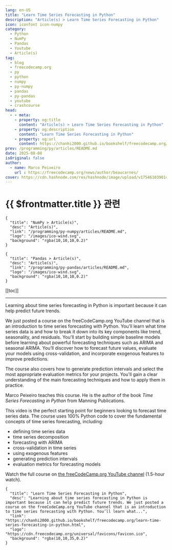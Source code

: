 ```yaml
---
lang: en-US
title: "Learn Time Series Forecasting in Python"
description: "Article(s) > Learn Time Series Forecasting in Python"
icon: iconfont icon-numpy
category:
  - Python
  - NumPy
  - Pandas
  - Youtube
  - Article(s)
tag:
  - blog
  - freecodecamp.org
  - py
  - python
  - numpy
  - py-numpy
  - pandas
  - py-pandas
  - youtube
  - crashcourse
head:
  - - meta:
    - property: og:title
      content: "Article(s) > Learn Time Series Forecasting in Python"
    - property: og:description
      content: "Learn Time Series Forecasting in Python"
    - property: og:url
      content: https://chanhi2000.github.io/bookshelf/freecodecamp.org/learn-time-series-forecasting-in-python.html
prev: /programming/py/articles/README.md
date: 2025-08-08
isOriginal: false
author:
  - name: Marco Peixeiro
    url : https://freecodecamp.org/news/author/beaucarnes/
cover: https://cdn.hashnode.com/res/hashnode/image/upload/v1754610390149/5e08c420-6336-4bfb-85c1-044e60c2128d.png
---
```


# {{ $frontmatter.title }} 관련

```component VPCard
{
  "title": "NumPy > Article(s)",
  "desc": "Article(s)",
  "link": "/programming/py-numpy/articles/README.md",
  "logo": "/images/ico-wind.svg",
  "background": "rgba(10,10,10,0.2)"
}
```

```component VPCard
{
  "title": "Pandas > Article(s)",
  "desc": "Article(s)",
  "link": "/programming/py-pandas/articles/README.md",
  "logo": "/images/ico-wind.svg",
  "background": "rgba(10,10,10,0.2)"
}
```

[[toc]]

---

<SiteInfo
  name="Learn Time Series Forecasting in Python"
  desc="Learning about time series forecasting in Python is important because it can help predict future trends. We just posted a course on the freeCodeCamp.org YouTube channel that is an introduction to time series forecasting with Python. You’ll learn what..."
  url="https://freecodecamp.org/news/learn-time-series-forecasting-in-python"
  logo="https://cdn.freecodecamp.org/universal/favicons/favicon.ico"
  preview="https://cdn.hashnode.com/res/hashnode/image/upload/v1754610390149/5e08c420-6336-4bfb-85c1-044e60c2128d.png"/>

Learning about time series forecasting in Python is important because it can help predict future trends.

We just posted a course on the freeCodeCamp.org YouTube channel that is an introduction to time series forecasting with Python. You’ll learn what time series data is and how to break it down into its key components like trend, seasonality, and residuals. You'll start by building simple baseline models before learning about powerful forecasting techniques such as ARIMA and seasonal ARIMA. You’ll discover how to forecast future values, evaluate your models using cross-validation, and incorporate exogenous features to improve predictions.

The course also covers how to generate prediction intervals and select the most appropriate evaluation metrics for your projects. You'll gain a clear understanding of the main forecasting techniques and how to apply them in practice.

Marco Peixeiro teaches this course. He is the author of the book *Time Series Forecasting in Python* from Manning Publications.

This video is the perfect starting point for beginners looking to forecast time series data. The course uses 100% Python code to cover the fundamental concepts of time series forecasting, including:

- defining time series data
- time series decomposition
- forecasting with ARIMA
- cross-validation in time series
- using exogenous features
- generating prediction intervals
- evaluation metrics for forecasting models

Watch the full course on [the freeCodeCamp.org YouTube channel](https://youtu.be/fxx_E0ojKrc) (1.5-hour watch).

<!-- TODO: add ARTICLE CARD -->
```component VPCard
{
  "title": "Learn Time Series Forecasting in Python",
  "desc": "Learning about time series forecasting in Python is important because it can help predict future trends. We just posted a course on the freeCodeCamp.org YouTube channel that is an introduction to time series forecasting with Python. You’ll learn what...",
  "link": "https://chanhi2000.github.io/bookshelf/freecodecamp.org/learn-time-series-forecasting-in-python.html",
  "logo": "https://cdn.freecodecamp.org/universal/favicons/favicon.ico",
  "background": "rgba(10,10,35,0.2)"
}
```
